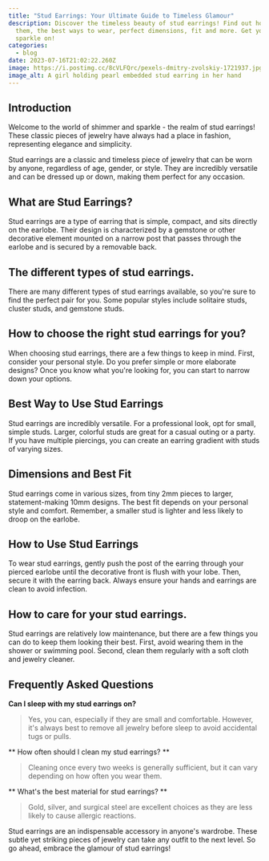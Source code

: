 ```yaml
---
title: "Stud Earrings: Your Ultimate Guide to Timeless Glamour"
description: Discover the timeless beauty of stud earrings! Find out how to use
  them, the best ways to wear, perfect dimensions, fit and more. Get your
  sparkle on!
categories:
  - blog
date: 2023-07-16T21:02:22.260Z
image: https://i.postimg.cc/8cVLFQrc/pexels-dmitry-zvolskiy-1721937.jpg
image_alt: A girl holding pearl embedded stud earring in her hand
---
```

## Introduction

Welcome to the world of shimmer and sparkle - the realm of stud earrings! These classic pieces of jewelry have always had a place in fashion, representing elegance and simplicity.

Stud earrings are a classic and timeless piece of jewelry that can be worn by anyone, regardless of age, gender, or style. They are incredibly versatile and can be dressed up or down, making them perfect for any occasion.

## What are Stud Earrings?

Stud earrings are a type of earring that is simple, compact, and sits directly on the earlobe. Their design is characterized by a gemstone or other decorative element mounted on a narrow post that passes through the earlobe and is secured by a removable back.

## The different types of stud earrings.

There are many different types of stud earrings available, so you're sure to find the perfect pair for you. Some popular styles include solitaire studs, cluster studs, and gemstone studs.

## How to choose the right stud earrings for you?

When choosing stud earrings, there are a few things to keep in mind. First, consider your personal style. Do you prefer simple or more elaborate designs? Once you know what you're looking for, you can start to narrow down your options.

## Best Way to Use Stud Earrings

Stud earrings are incredibly versatile. For a professional look, opt for small, simple studs. Larger, colorful studs are great for a casual outing or a party. If you have multiple piercings, you can create an earring gradient with studs of varying sizes. 

## Dimensions and Best Fit

Stud earrings come in various sizes, from tiny 2mm pieces to larger, statement-making 10mm designs. The best fit depends on your personal style and comfort. Remember, a smaller stud is lighter and less likely to droop on the earlobe.

## How to Use Stud Earrings

To wear stud earrings, gently push the post of the earring through your pierced earlobe until the decorative front is flush with your lobe. Then, secure it with the earring back. Always ensure your hands and earrings are clean to avoid infection. 

## How to care for your stud earrings.

Stud earrings are relatively low maintenance, but there are a few things you can do to keep them looking their best. First, avoid wearing them in the shower or swimming pool. Second, clean them regularly with a soft cloth and jewelry cleaner.

## Frequently Asked Questions

**Can I sleep with my stud earrings on?**

> Yes, you can, especially if they are small and comfortable. However, it's always best to remove all jewelry before sleep to avoid accidental tugs or pulls.

** How often should I clean my stud earrings? **

> Cleaning once every two weeks is generally sufficient, but it can vary depending on how often you wear them. 

** What's the best material for stud earrings? **

> Gold, silver, and surgical steel are excellent choices as they are less likely to cause allergic reactions. 

Stud earrings are an indispensable accessory in anyone's wardrobe. These subtle yet striking pieces of jewelry can take any outfit to the next level. So go ahead, embrace the glamour of stud earrings!